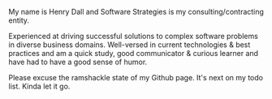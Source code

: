 My name is Henry Dall and Software Strategies is my consulting/contracting entity.

Experienced at driving successful solutions to complex software problems in diverse business domains. Well-versed in current technologies & best practices and am a quick study, good communicator & curious learner and have had to have a good sense of humor.

Please excuse the ramshackle state of my Github page.  It's next on my todo list.  Kinda let it go.
